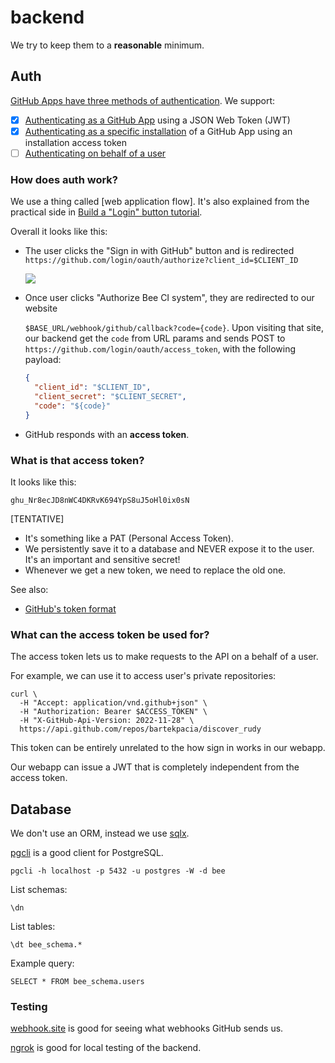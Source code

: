 # backend

We try to keep them to a **reasonable** minimum.

## Auth

[GitHub Apps have three methods of authentication][link_1]. We support:

- [x] [Authenticating as a GitHub App][auth_gh_app] using a JSON Web Token (JWT)
- [x] [Authenticating as a specific installation][auth_gh_install] of a GitHub
  App using an installation access token
- [ ] [Authenticating on behalf of a user][auth_gh_user]

### How does auth work?

We use a thing called [web application flow].
It's also explained from the practical side in [Build a "Login" button tutorial][login_btn].

Overall it looks like this:

- The user clicks the "Sign in with GitHub" button and is redirected
  `https://github.com/login/oauth/authorize?client_id=$CLIENT_ID`

  ![](./assets/demo.avif)

- Once user clicks "Authorize Bee CI system", they are redirected to our website

  `$BASE_URL/webhook/github/callback?code={code}`. Upon visiting that site, our
  backend get the `code` from URL params and sends POST to
  `https://github.com/login/oauth/access_token`, with the following payload:

  ```json
  {
    "client_id": "$CLIENT_ID",
    "client_secret": "$CLIENT_SECRET",
    "code": "${code}"
  }
  ```

- GitHub responds with an **access token**.

### What is that access token?

It looks like this:

```
ghu_Nr8ecJD8nWC4DKRvK694YpS8uJ5oHl0ix0sN
```

[TENTATIVE]
- It's something like a PAT (Personal Access Token).
- We persistently save it to a database and NEVER expose it to the user.
  It's an important and sensitive secret!
- Whenever we get a new token, we need to replace the old one.

See also:
- [GitHub's token format]

### What can the access token be used for?

The access token lets us to make requests to the API on a behalf of a user.

For example, we can use it to access user's private repositories:

```console
curl \
  -H "Accept: application/vnd.github+json" \
  -H "Authorization: Bearer $ACCESS_TOKEN" \
  -H "X-GitHub-Api-Version: 2022-11-28" \
  https://api.github.com/repos/bartekpacia/discover_rudy
```

This token can be entirely unrelated to the how sign in works in our webapp.

Our webapp can issue a JWT that is completely independent from the access token.

## Database

We don't use an ORM, instead we use [sqlx](https://jmoiron.github.io/sqlx).

[pgcli](https://www.pgcli.com) is a good client for PostgreSQL.

```console
pgcli -h localhost -p 5432 -u postgres -W -d bee
```

List schemas:

```postgresql
\dn
```

List tables:

```postgresql
\dt bee_schema.*
```

Example query:

```postgresql
SELECT * FROM bee_schema.users
```

### Testing

[webhook.site](https://webhook.site) is good for seeing what webhooks GitHub
sends us.

[ngrok](https://ngrok.com) is good for local testing of the backend.

[web_appplication_flow]: https://docs.github.com/en/apps/oauth-apps/building-oauth-apps/authorizing-oauth-apps#web-application-flow
[link_1]:
    https://docs.github.com/en/apps/creating-github-apps/writing-code-for-a-github-app/building-ci-checks-with-a-github-app#authenticating-as-a-github-app
[login_btn]:
    https://docs.github.com/en/apps/creating-github-apps/writing-code-for-a-github-app/building-a-login-with-github-button-with-a-github-app
[auth_gh_app]:
    https://docs.github.com/en/apps/creating-github-apps/authenticating-with-a-github-app/authenticating-as-a-github-app
[auth_gh_install]:
    https://docs.github.com/en/apps/creating-github-apps/authenticating-with-a-github-app/authenticating-as-a-github-app-installation
[auth_gh_user]:
    https://docs.github.com/en/apps/creating-github-apps/authenticating-with-a-github-app/authenticating-with-a-github-app-on-behalf-of-a-user
[GitHub's token format]: https://docs.github.com/en/authentication/keeping-your-account-and-data-secure/about-authentication-to-github#githubs-token-formats
